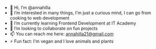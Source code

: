 - 👋 Hi, I’m @annahilla
- 👀 I’m interested in many things, I'm just a curious mind, I can go from cooking to web development
- 🌱 I’m currently learning Frontend Development at IT Academy
- 💞️ I’m looking to collaborate on fun projects
- 📫 You can reach me here: annahilla21@gmail.com
- ⚡ Fun fact: I'm vegan and I love animals and plants

<!---
annahilla/annahilla is a ✨ special ✨ repository because its `README.md` (this file) appears on your GitHub profile.
You can click the Preview link to take a look at your changes.
--->

